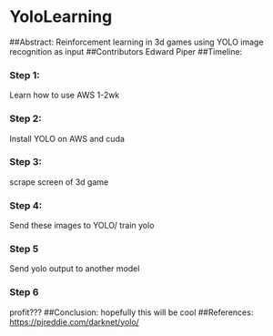 # YoloLearning
##Abstract:
Reinforcement learning in 3d games using YOLO image recognition as input
##Contributors
Edward Piper
##Timeline:
### Step 1:
Learn how to use AWS 1-2wk
### Step 2:
Install YOLO on AWS and cuda
### Step 3:
scrape screen of 3d game
### Step 4:
Send these images to YOLO/ train yolo
### Step 5 
Send yolo output to another model
### Step 6
profit???
##Conclusion:
hopefully this will be cool
##References:
https://pjreddie.com/darknet/yolo/
